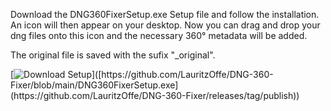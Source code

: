 Download the DNG360FixerSetup.exe Setup file and follow the installation. An icon will then appear on your desktop. Now you can drag and drop your dng files onto this icon and the necessary 360° metadata will be added.

The original file is saved with the sufix "_original".

[![Download Setup](https://img.shields.io/badge/Download-DNG360FixerSetup.exe-brightgreen")]([https://github.com/LauritzOffe/DNG-360-Fixer/blob/main/DNG360FixerSetup.exe](https://github.com/LauritzOffe/DNG-360-Fixer/releases/tag/publish))
